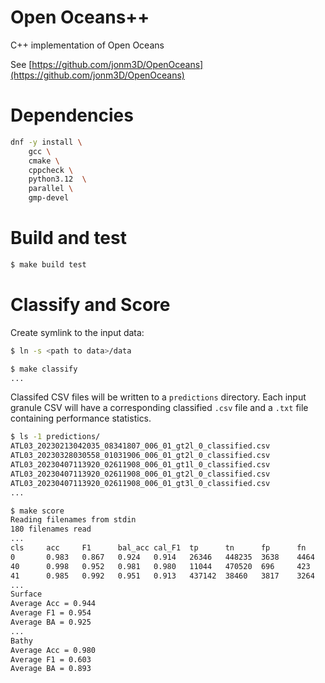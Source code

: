 # Open Oceans++

C++ implementation of Open Oceans

See [https://github.com/jonm3D/OpenOceans](https://github.com/jonm3D/OpenOceans)

# Dependencies

``` bash
dnf -y install \
    gcc \
    cmake \
    cppcheck \
    python3.12  \
    parallel \
    gmp-devel
```

# Build and test

``` bash
$ make build test
```

# Classify and Score

Create symlink to the input data:

``` bash
$ ln -s <path to data>/data
```

``` bash
$ make classify
...
```

Classifed CSV files will be written to a `predictions` directory. Each
input granule CSV will have a corresponding classified `.csv` file and
a `.txt` file containing performance statistics.

``` bash
$ ls -1 predictions/
ATL03_20230213042035_08341807_006_01_gt2l_0_classified.csv
ATL03_20230328030558_01031906_006_01_gt2l_0_classified.csv
ATL03_20230407113920_02611908_006_01_gt1l_0_classified.csv
ATL03_20230407113920_02611908_006_01_gt2l_0_classified.csv
ATL03_20230407113920_02611908_006_01_gt3l_0_classified.csv
...
```

``` bash
$ make score
Reading filenames from stdin
180 filenames read
...
cls     acc     F1      bal_acc cal_F1  tp      tn      fp      fn      support total
0       0.983   0.867   0.924   0.914   26346   448235  3638    4464    30810   482683
40      0.998   0.952   0.981   0.980   11044   470520  696     423     11467   482683
41      0.985   0.992   0.951   0.913   437142  38460   3817    3264    440406  482683
...
Surface
Average Acc = 0.944
Average F1 = 0.954
Average BA = 0.925
...
Bathy
Average Acc = 0.980
Average F1 = 0.603
Average BA = 0.893
```

